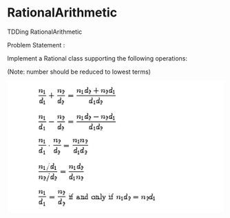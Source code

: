 RationalArithmetic
==================

TDDing RationalArithmetic

Problem Statement : 

Implement a Rational class supporting the following operations:

(Note: number should be reduced to lowest terms)

![Alt text](rational_arithmetic.png "Optional Title")


